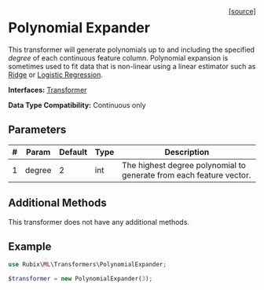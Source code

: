 <span style="float:right;"><a href="https://github.com/RubixML/RubixML/blob/master/src/Transformers/PolynomialExpander.php">[source]</a></span>

# Polynomial Expander
This transformer will generate polynomials up to and including the specified *degree* of each continuous feature column. Polynomial expansion is sometimes used to fit data that is non-linear using a linear estimator such as [Ridge](#ridge) or [Logistic Regression](#logistic-regression).

**Interfaces:** [Transformer](api.md#transformer)

**Data Type Compatibility:** Continuous only

## Parameters
| # | Param | Default | Type | Description |
|---|---|---|---|---|
| 1 | degree | 2 | int | The highest degree polynomial to generate from each feature vector. |

## Additional Methods
This transformer does not have any additional methods.

## Example
```php
use Rubix\ML\Transformers\PolynomialExpander;

$transformer = new PolynomialExpander(3);
```